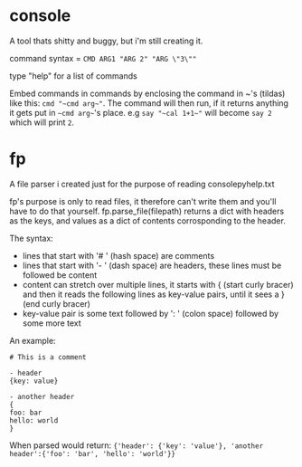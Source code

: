 # console
A tool thats shitty and buggy, but i'm still creating it.

command syntax = `CMD ARG1 "ARG 2" "ARG \"3\""`

type "help" for a list of commands

Embed commands in commands by enclosing the command in ~'s (tildas) like this: `cmd "~cmd arg~"`.
The command will then run, if it returns anything it gets put in `~cmd arg~`'s place.
e.g `say "~cal 1+1~"` will become `say 2` which will print `2`.

# fp
A file parser i created just for the purpose of reading consolepyhelp.txt

fp's purpose is only to read files, it therefore can't write them and you'll have to do that yourself.
fp.parse_file(filepath) returns a dict with headers as the keys, and values as a dict of contents corrosponding to the header.

The syntax:
* lines that start with '# ' (hash space) are comments
* lines that start with '- ' (dash space) are headers, these lines must be followed be content
* content can stretch over multiple lines, it starts with { (start curly bracer) and then it reads the following lines as key-value pairs, until it sees a } (end curly bracer)
* key-value pair is some text followed by ': ' (colon space) followed by some more text

An example:
```
# This is a comment

- header
{key: value}

- another header
{
foo: bar
hello: world
}
```
When parsed would return:
`{'header': {'key': 'value'}, 'another header':{'foo': 'bar', 'hello': 'world'}}`

